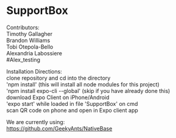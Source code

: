 # SupportBox  
  
Contributors:  
Timothy Gallagher  
Brandon Williams  
Tobi Otepola-Bello  
Alexandria Labossiere  
#Alex_testing



Installation Directions:  
clone repository and cd into the directory  
'npm install' (this will install all node modules for this project)  
'npm install expo-cli --global' (skip if you have already done this)  
download Expo Client on iPhone/Android  
'expo start' while loaded in file 'SupportBox' on cmd   
scan QR code on phone and open in Expo client app  

We are currently using:  
https://github.com/GeekyAnts/NativeBase  
